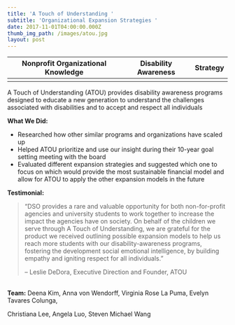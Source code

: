 ```yaml
---
title: 'A Touch of Understanding '
subtitle: 'Organizational Expansion Strategies '
date: 2017-11-01T04:00:00.000Z
thumb_img_path: /images/atou.jpg
layout: post
---
```



| **Nonprofit Organizational Knowledge** | **Disability Awareness** | **Strategy** |
| -------------------------------------- | ------------------------ | ------------ |
|                                        |                          |              |



A Touch of Understanding (ATOU) provides disability awareness programs designed to educate a new generation to understand the challenges associated with disabilities and to accept and respect all individuals

**What We Did:**

* Researched how other similar programs and organizations have scaled up
* Helped ATOU prioritize and use our insight during their 10-year goal setting meeting with the board
* Evaluated different expansion strategies and suggested which one to focus on which would provide the most sustainable financial model and allow for ATOU to apply the other expansion models in the future

**Testimonial:**

> “DSO provides a rare and valuable opportunity for both non-for-profit agencies and university students to work together to increase the impact the agencies have on society. On behalf of the children we serve through A Touch of Understanding, we are grateful for the product we received outlining possible expansion models to help us reach more students with our disability-awareness programs, fostering the development social emotional intelligence, by building empathy and igniting respect for all individuals.”
>
> – Leslie DeDora, Executive Direction and Founder, ATOU

\
**Team:** Deena Kim, Anna von Wendorff, Virginia Rose La Puma, Evelyn Tavares Colunga,

Christiana Lee, Angela Luo, Steven Michael Wang